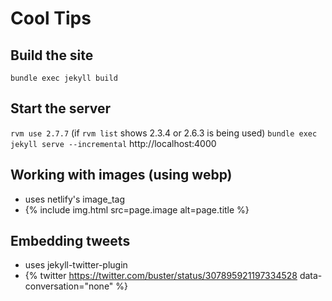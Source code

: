 # Cool Tips

## Build the site
`bundle exec jekyll build`

## Start the server 
`rvm use 2.7.7` (if `rvm list` shows 2.3.4 or 2.6.3 is being used)
`bundle exec jekyll serve --incremental`
http://localhost:4000

## Working with images (using webp)
- uses netlify's image_tag
- {% include img.html src=page.image alt=page.title %}

## Embedding tweets
- uses jekyll-twitter-plugin
- {% twitter https://twitter.com/buster/status/307895921197334528 data-conversation="none" %}